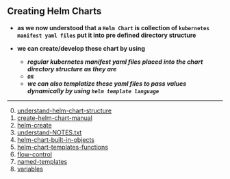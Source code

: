 ## Creating Helm Charts 

- **as we now understood that a `Helm Chart` is collection of `kubernetes manifest yaml files` put it into pre defined directory structure**

- **we can create/develop these chart by using**
   * ***regular kubernetes manifest yaml files placed into the chart directory structure as they are***
   * ***`OR`***
   * ***we can also templatize these yaml files to pass values dynamically by using `helm template language`***

---
00. [understand-helm-chart-structure](00-helm-chart-structure/README.md)
01. [create-helm-chart-manual](01-create-helm-chart-manual/README.md)
02. [helm-create](02-helm-create/README.md)
03. [understand-NOTES.txt](03-understand-NOTES.txt/README.md)
04. [helm-chart-built-in-objects](04-built-in-objects/README.md)
05. [helm-chart-templates-functions](05-helm-chart-template-functions/README.md)
06. [flow-control](07-flow-control)
07. [named-templates](06-named-templates)
08. [variables](08-helm-chart-variables)

